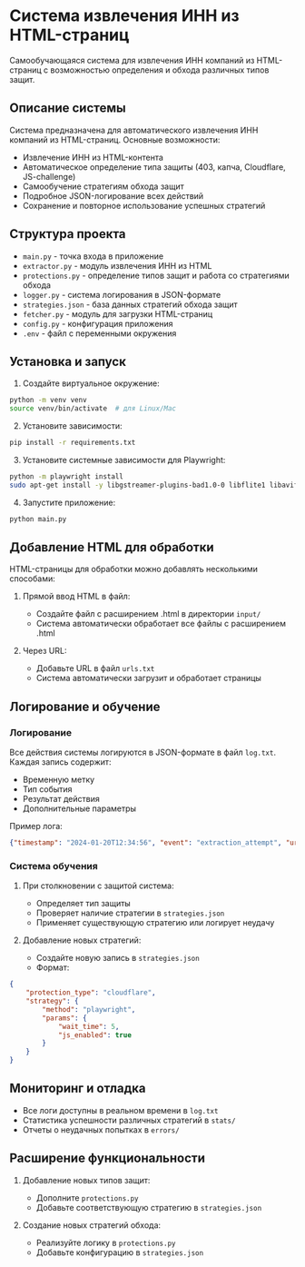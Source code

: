 # Система извлечения ИНН из HTML-страниц

Самообучающаяся система для извлечения ИНН компаний из HTML-страниц с возможностью определения и обхода различных типов защит.

## Описание системы

Система предназначена для автоматического извлечения ИНН компаний из HTML-страниц. Основные возможности:
- Извлечение ИНН из HTML-контента
- Автоматическое определение типа защиты (403, капча, Cloudflare, JS-challenge)
- Самообучение стратегиям обхода защит
- Подробное JSON-логирование всех действий
- Сохранение и повторное использование успешных стратегий

## Структура проекта

- `main.py` - точка входа в приложение
- `extractor.py` - модуль извлечения ИНН из HTML
- `protections.py` - определение типов защит и работа со стратегиями обхода
- `logger.py` - система логирования в JSON-формате
- `strategies.json` - база данных стратегий обхода защит
- `fetcher.py` - модуль для загрузки HTML-страниц
- `config.py` - конфигурация приложения
- `.env` - файл с переменными окружения

## Установка и запуск

1. Создайте виртуальное окружение:
```bash
python -m venv venv
source venv/bin/activate  # для Linux/Mac
```

2. Установите зависимости:
```bash
pip install -r requirements.txt
```

3. Установите системные зависимости для Playwright:
```bash
python -m playwright install
sudo apt-get install -y libgstreamer-plugins-bad1.0-0 libflite1 libavif16 gstreamer1.0-libav
```

4. Запустите приложение:
```bash
python main.py
```

## Добавление HTML для обработки

HTML-страницы для обработки можно добавлять несколькими способами:

1. Прямой ввод HTML в файл:
   - Создайте файл с расширением .html в директории `input/`
   - Система автоматически обработает все файлы с расширением .html

2. Через URL:
   - Добавьте URL в файл `urls.txt`
   - Система автоматически загрузит и обработает страницы

## Логирование и обучение

### Логирование

Все действия системы логируются в JSON-формате в файл `log.txt`. Каждая запись содержит:
- Временную метку
- Тип события
- Результат действия
- Дополнительные параметры

Пример лога:
```json
{"timestamp": "2024-01-20T12:34:56", "event": "extraction_attempt", "url": "example.com", "status": "success", "inn": "7707083893"}
```

### Система обучения

1. При столкновении с защитой система:
   - Определяет тип защиты
   - Проверяет наличие стратегии в `strategies.json`
   - Применяет существующую стратегию или логирует неудачу

2. Добавление новых стратегий:
   - Создайте новую запись в `strategies.json`
   - Формат:
```json
{
    "protection_type": "cloudflare",
    "strategy": {
        "method": "playwright",
        "params": {
            "wait_time": 5,
            "js_enabled": true
        }
    }
}
```

## Мониторинг и отладка

- Все логи доступны в реальном времени в `log.txt`
- Статистика успешности различных стратегий в `stats/`
- Отчеты о неудачных попытках в `errors/`

## Расширение функциональности

1. Добавление новых типов защит:
   - Дополните `protections.py`
   - Добавьте соответствующую стратегию в `strategies.json`

2. Создание новых стратегий обхода:
   - Реализуйте логику в `protections.py`
   - Добавьте конфигурацию в `strategies.json`
